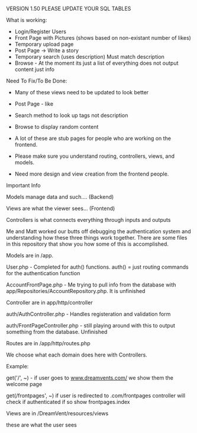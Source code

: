 VERSION 1.50 PLEASE UPDATE YOUR SQL TABLES

What is working:

- Login/Register Users
- Front Page with Pictures (shows based on non-existant number of likes)
- Temporary upload page
- Post Page -> Write a story
- Temporary search (uses description) Must match description
- Browse - At the moment its just a list of everything does not output content just info

Need To Fix/To Be Done:
- Many of these views need to be updated to look better

- Post Page - like

- Search method to look up tags not description

- Browse to display random content

- A lot of these are stub pages for people who are working on the frontend.


- Please make sure you understand routing, controllers, views, and models.

- Need more design and view creation from the frontend people. 

Important Info

Models manage data and such.... (Backend)

Views are what the viewer sees... (Frontend)

Controllers is what connects everything through inputs and outputs

Me and Matt worked our butts off debugging the authentication system and understanding how these three things work together.  There are some files in this repository that show you how some of this is accomplished. 


Models are in /app. 

User.php - Completed for auth() functions. auth() = just routing commands for the authentication function

AccountFrontPage.php - Me trying to pull info from the database with app/Repositories/AccountRepository.php. It is unfinished


Controller are in app/http/controller

auth/AuthController.php - Handles registeration and validation form

auth/FrontPageController.php - still playing around with this to output something from the database. Unfinished


Routes are in /app/http/routes.php

We choose what each domain does here with Controllers. 

Example:

  get('/', ~) - if user goes to www.dreamvents.com/ we show them the welcome page

   get(/frontpages', ~) if user is redirected to .com/frontpages controller will check if authenticated if so show frontpages.index
   

Views are in /DreamVent/resources/views

these are what the user sees

